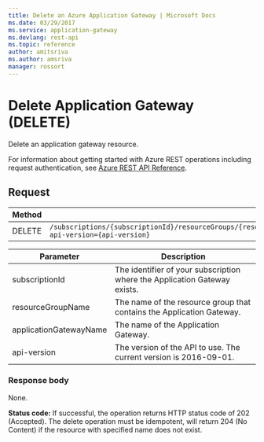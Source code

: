 ```yaml
---
title: Delete an Azure Application Gateway | Microsoft Docs
ms.date: 03/29/2017
ms.service: application-gateway
ms.devlang: rest-api
ms.topic: reference
author: amitsriva
ms.author: amsriva
manager: rossort
---
```

# Delete Application Gateway (DELETE)

Delete an application gateway resource.  

For information about getting started with Azure REST operations including request authentication, see [Azure REST API Reference](../../index.md).

## Request  
  
|Method|Request URI|  
|------------|-----------------|  
|DELETE|`/subscriptions/{subscriptionId}/resourceGroups/{resourceGroupName}/providers/Microsoft.Network/applicationGateways/{applicationGatewayName}?api-version={api-version}`|  

| Parameter | Description |
| --------- | ----------- |
| subscriptionId | The identifier of your subscription where the Application Gateway exists. |
| resourceGroupName | The name of the resource group that contains the Application Gateway. |
| applicationGatewayName | The name of the Application Gateway. |
| api-version | The version of the API to use. The current version is 2016-09-01. | 
  
### Response body  
 None.  
  
 **Status code:** If successful, the operation returns HTTP status code of 202 (Accepted). The delete operation must be idempotent, will return 204 (No Content) if the resource with specified name does not exist.
